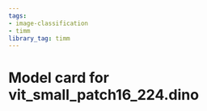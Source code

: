 ```yaml
---
tags:
- image-classification
- timm
library_tag: timm
---
```

# Model card for vit_small_patch16_224.dino